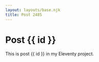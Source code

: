 ```yaml
---
layout: layouts/base.njk
title: Post 2485
---
```


# Post {{ id }}

This is post {{ id }} in my Eleventy project.
